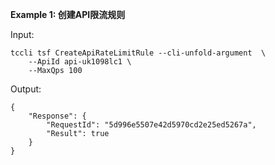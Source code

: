 **Example 1: 创建API限流规则**



Input: 

```
tccli tsf CreateApiRateLimitRule --cli-unfold-argument  \
    --ApiId api-uk1098lc1 \
    --MaxQps 100
```

Output: 
```
{
    "Response": {
        "RequestId": "5d996e5507e42d5970cd2e25ed5267a",
        "Result": true
    }
}
```

